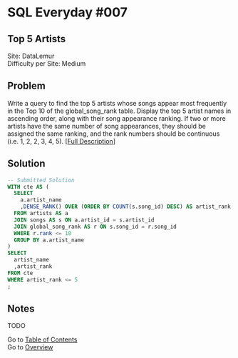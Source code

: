 # SQL Everyday \#007

## Top 5 Artists

Site: DataLemur\
Difficulty per Site: Medium

## Problem

Write a query to find the top 5 artists whose songs appear most frequently in the Top 10 of the global_song_rank table. Display the top 5 artist names in ascending order, along with their song appearance ranking. If two or more artists have the same number of song appearances, they should be assigned the same ranking, and the rank numbers should be continuous (i.e. 1, 2, 2, 3, 4, 5). [[Full Description](https://datalemur.com/questions/top-fans-rank)]

## Solution

```sql
-- Submitted Solution
WITH cte AS (
  SELECT 
    a.artist_name
    ,DENSE_RANK() OVER (ORDER BY COUNT(s.song_id) DESC) AS artist_rank
  FROM artists AS a
  JOIN songs AS s ON a.artist_id = s.artist_id
  JOIN global_song_rank AS r ON s.song_id = r.song_id
  WHERE r.rank <= 10
  GROUP BY a.artist_name
)
SELECT
  artist_name
  ,artist_rank
FROM cte
WHERE artist_rank <= 5
;
```

## Notes

TODO

Go to [Table of Contents](/README.md#contents)\
Go to [Overview](/README.md)
